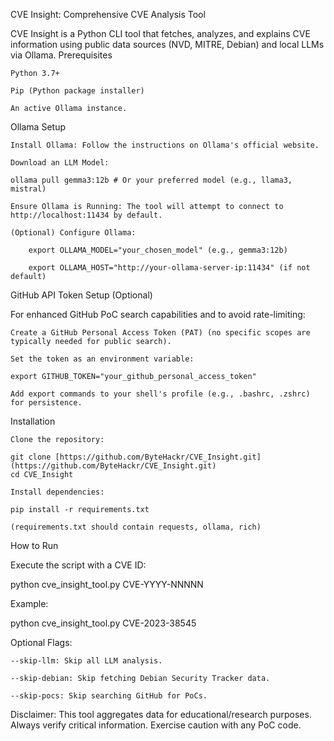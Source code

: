 CVE Insight: Comprehensive CVE Analysis Tool

CVE Insight is a Python CLI tool that fetches, analyzes, and explains CVE information using public data sources (NVD, MITRE, Debian) and local LLMs via Ollama.
Prerequisites

    Python 3.7+

    Pip (Python package installer)

    An active Ollama instance.

Ollama Setup

    Install Ollama: Follow the instructions on Ollama's official website.

    Download an LLM Model:

    ollama pull gemma3:12b # Or your preferred model (e.g., llama3, mistral)

    Ensure Ollama is Running: The tool will attempt to connect to http://localhost:11434 by default.

    (Optional) Configure Ollama:

        export OLLAMA_MODEL="your_chosen_model" (e.g., gemma3:12b)

        export OLLAMA_HOST="http://your-ollama-server-ip:11434" (if not default)

GitHub API Token Setup (Optional)

For enhanced GitHub PoC search capabilities and to avoid rate-limiting:

    Create a GitHub Personal Access Token (PAT) (no specific scopes are typically needed for public search).

    Set the token as an environment variable:

    export GITHUB_TOKEN="your_github_personal_access_token"

    Add export commands to your shell's profile (e.g., .bashrc, .zshrc) for persistence.

Installation

    Clone the repository:

    git clone [https://github.com/ByteHackr/CVE_Insight.git](https://github.com/ByteHackr/CVE_Insight.git)
    cd CVE_Insight

    Install dependencies:

    pip install -r requirements.txt

    (requirements.txt should contain requests, ollama, rich)

How to Run

Execute the script with a CVE ID:

python cve_insight_tool.py CVE-YYYY-NNNNN

Example:

python cve_insight_tool.py CVE-2023-38545

Optional Flags:

    --skip-llm: Skip all LLM analysis.

    --skip-debian: Skip fetching Debian Security Tracker data.

    --skip-pocs: Skip searching GitHub for PoCs.

Disclaimer: This tool aggregates data for educational/research purposes. Always verify critical information. Exercise caution with any PoC code.
